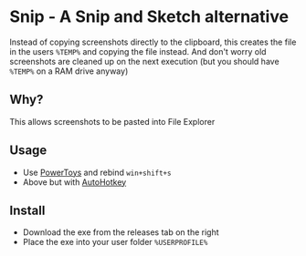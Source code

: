 # Snip - A Snip and Sketch alternative

Instead of copying screenshots directly to the clipboard, this creates the file in the users `%TEMP%` and copying the file instead. And don't worry old screenshots are cleaned up on the next execution (but you should have `%TEMP%` on a RAM drive anyway)

## Why?

This allows screenshots to be pasted into File Explorer

## Usage

- Use [PowerToys](https://github.com/microsoft/PowerToys) and rebind `win+shift+s`
- Above but with [AutoHotkey](https://github.com/AutoHotkey/AutoHotkey)

## Install

- Download the exe from the releases tab on the right
- Place the exe into your user folder `%USERPROFILE%`
